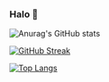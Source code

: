 ### Halo 👋

![Anurag's GitHub stats](https://github-readme-stats.vercel.app/api?username=alfinkresna&show_icons=true&theme=tokyonight)

[![GitHub Streak](https://github-readme-streak-stats.herokuapp.com?user=alfinkresna&theme=react&date_format=j%20M%5B%20Y%5D)](https://git.io/streak-stats)

[![Top Langs](https://github-readme-stats.vercel.app/api/top-langs/?username=alfinkresna&layout=compact&theme=react)](https://github.com/anuraghazra/github-readme-stats)
